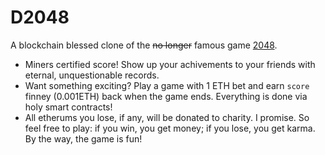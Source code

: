 # D2048

A blockchain blessed clone of the <del>no longer</del> famous game [2048](http://gabrielecirulli.github.io/2048).

- Miners certified score! Show up your achivements to your friends with eternal, unquestionable records.
- Want something exciting? Play a game with 1 ETH bet and earn `score` finney (0.001ETH) back when the game ends.
Everything is done via holy smart contracts!
- All etherums you lose, if any, will be donated to charity. I promise. So feel free to play: if you win, you get money;
if you lose, you get karma. By the way, the game is fun!